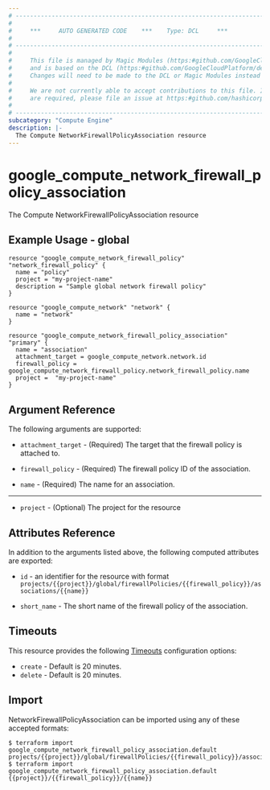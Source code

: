 ```yaml
---
# ----------------------------------------------------------------------------
#
#     ***     AUTO GENERATED CODE    ***    Type: DCL     ***
#
# ----------------------------------------------------------------------------
#
#     This file is managed by Magic Modules (https:#github.com/GoogleCloudPlatform/magic-modules)
#     and is based on the DCL (https:#github.com/GoogleCloudPlatform/declarative-resource-client-library).
#     Changes will need to be made to the DCL or Magic Modules instead of here.
#
#     We are not currently able to accept contributions to this file. If changes
#     are required, please file an issue at https:#github.com/hashicorp/terraform-provider-google/issues/new/choose
#
# ----------------------------------------------------------------------------
subcategory: "Compute Engine"
description: |-
  The Compute NetworkFirewallPolicyAssociation resource
---
```


# google_compute_network_firewall_policy_association

The Compute NetworkFirewallPolicyAssociation resource

## Example Usage - global
```hcl
resource "google_compute_network_firewall_policy" "network_firewall_policy" {
  name = "policy"
  project = "my-project-name"
  description = "Sample global network firewall policy"
}

resource "google_compute_network" "network" {
  name = "network"
}

resource "google_compute_network_firewall_policy_association" "primary" {
  name = "association"
  attachment_target = google_compute_network.network.id
  firewall_policy =  google_compute_network_firewall_policy.network_firewall_policy.name
  project =  "my-project-name"
}

```

## Argument Reference

The following arguments are supported:

* `attachment_target` -
  (Required)
  The target that the firewall policy is attached to.
  
* `firewall_policy` -
  (Required)
  The firewall policy ID of the association.
  
* `name` -
  (Required)
  The name for an association.
  


- - -

* `project` -
  (Optional)
  The project for the resource
  


## Attributes Reference

In addition to the arguments listed above, the following computed attributes are exported:

* `id` - an identifier for the resource with format `projects/{{project}}/global/firewallPolicies/{{firewall_policy}}/associations/{{name}}`

* `short_name` -
  The short name of the firewall policy of the association.
  
## Timeouts

This resource provides the following
[Timeouts](https://developer.hashicorp.com/terraform/plugin/sdkv2/resources/retries-and-customizable-timeouts) configuration options:

- `create` - Default is 20 minutes.
- `delete` - Default is 20 minutes.

## Import

NetworkFirewallPolicyAssociation can be imported using any of these accepted formats:

```
$ terraform import google_compute_network_firewall_policy_association.default projects/{{project}}/global/firewallPolicies/{{firewall_policy}}/associations/{{name}}
$ terraform import google_compute_network_firewall_policy_association.default {{project}}/{{firewall_policy}}/{{name}}
```



